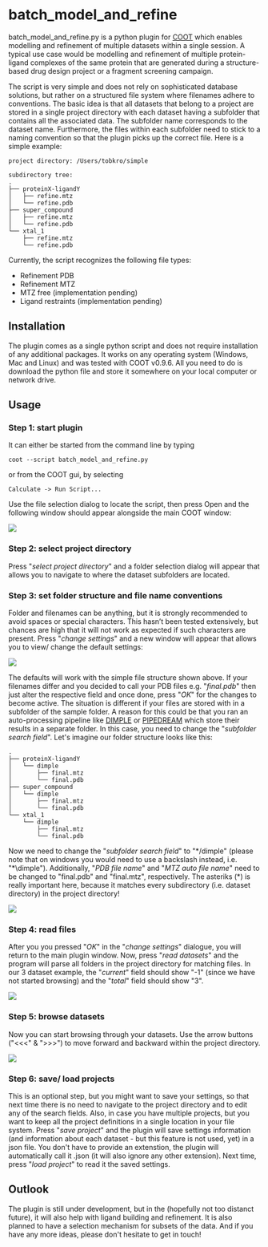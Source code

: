# batch_model_and_refine

batch_model_and_refine.py is a python plugin for [COOT](https://www2.mrc-lmb.cam.ac.uk/personal/pemsley/coot/) which enables modelling and refinement of multiple datasets within a single session. A typical use case would be modelling and refinement of multiple protein-ligand complexes of the same protein that are generated during a structure-based drug design project or a fragment screening campaign. 

The script is very simple and does not rely on sophisticated database solutions, but rather on a structured file system where filenames adhere to conventions. The basic idea is that all datasets that belong to a project are stored in a single project directory with each dataset having a subfolder that contains all the associated data. The subfolder name corresponds to the dataset name. Furthermore, the files within each subfolder need to stick to a naming convention so that the plugin picks up the correct file. Here is a simple example:

```
project directory: /Users/tobkro/simple

subdirectory tree:
.
├── proteinX-ligandY
│   ├── refine.mtz
│   └── refine.pdb
├── super_compound
│   ├── refine.mtz
│   └── refine.pdb
└── xtal_1
    ├── refine.mtz
    └── refine.pdb
```

Currently, the script recognizes the following file types:

* Refinement PDB
* Refinement MTZ
* MTZ free (implementation pending)
* Ligand restraints (implementation pending)

## Installation
The plugin comes as a single python script and does not require installation of any additional packages. It works on any operating system (Windows, Mac and Linux) and was tested with COOT v0.9.6. All you need to do is download the python file and store it somewhere on your local computer or network drive.

## Usage
### Step 1: start plugin
It can either be started from the command line by typing
```
coot --script batch_model_and_refine.py
```
or from the COOT gui, by selecting
```
Calculate -> Run Script...
```
Use the file selection dialog to locate the script, then press Open and the following window should appear alongside the main COOT window:

![](https://github.com/tkrojer/batch_model_and_refine/blob/main/images/main_window.png)

### Step 2: select project directory
Press "*select project directory*" and a folder selection dialog will appear that allows you to navigate to where the dataset subfolders are located.

### Step 3: set folder structure and file name conventions
Folder and filenames can be anything, but it is strongly recommended to avoid spaces or special characters. This hasn’t been tested extensively, but chances are high that it will not work as expected if such characters are present. Press "*change settings*" and a new window will appear that allows you to view/ change the default settings:

![](https://github.com/tkrojer/batch_model_and_refine/blob/main/images/data_paths_simple.png)

The defaults will work with the simple file structure shown above. If your filenames differ and you decided to call your PDB files e.g. "*final.pdb*" then just alter the respective field and once done, press "*OK*" for the changes to become active. The situation is different if your files are stored with in a subfolder of the sample folder. A reason for this could be that you ran an auto-processing pipeline like [DIMPLE](https://www.ccp4.ac.uk/html/dimple.html) or [PIPEDREAM](https://www.globalphasing.com/buster/manual/pipedream/manual/index.html#_pipedream) which store their results in a separate folder. In this case, you need to change the "*subfolder search field*". Let's imagine our folder structure looks like this:

```
.
├── proteinX-ligandY
│   └── dimple
│       ├── final.mtz
│       └── final.pdb
├── super_compound
│   └── dimple
│       ├── final.mtz
│       └── final.pdb
└── xtal_1
    └── dimple
        ├── final.mtz
        └── final.pdb
```
Now we need to change the "*subfolder search field*" to "\*/dimple" (please note that on windows you would need to use a backslash instead, i.e. "\*\dimple"). Additionally, "*PDB file name*" and "*MTZ auto file name*" need to be changed to "final.pdb" and "final.mtz", respectively. The asteriks (\*) is really important here, because it matches every subdirectory (i.e. dataset directory) in the project directory!

![](https://github.com/tkrojer/batch_model_and_refine/blob/main/images/data_paths_complex.png)

### Step 4: read files
After you you pressed "*OK*" in the "*change settings*" dialogue, you will return to the main plugin window. Now, press "*read datasets*" and the program will parse all folders in the project directory for matching files. In our 3 dataset example, the "*current*" field should show "-1" (since we have not started browsing) and the "*total*" field should show "3".

![](https://github.com/tkrojer/batch_model_and_refine/blob/main/images/main_window_read.png)

### Step 5: browse datasets
Now you can start browsing through your datasets. Use the arrow buttons ("<<<" & ">>>") to move forward and backward within the project directory.

![](https://github.com/tkrojer/batch_model_and_refine/blob/main/images/main_window_browse.png)

### Step 6: save/ load projects
This is an optional step, but you might want to save your settings, so that next time there is no need to navigate to the project directory and to edit any of the search fields. Also, in case you have multiple projects, but you want to keep all the project definitions in a single location in your file system. Press "*save project*" and the plugin will save settings information (and information about each dataset - but this feature is not used, yet) in a json file. You don't have to provide an extenstion, the plugin will automatically call it .json (it will also ignore any other extension). Next time, press "*load project*" to read it the saved settings. 

## Outlook

The plugin is still under development, but in the (hopefully not too distanct future), it will also help with ligand building and refinement. It is also planned to have a selection mechanism for subsets of the data. And if you have any more ideas, please don't hesitate to get in touch!
